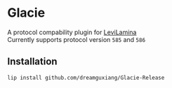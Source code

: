 # Glacie

A protocol compability plugin for [LeviLamina](https://github.com/LiteLDev/LeviLamina)  
Currently supports protocol version `585` and `586`

## Installation

```
lip install github.com/dreamguxiang/Glacie-Release
```
